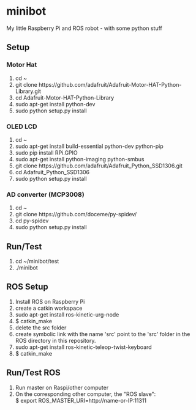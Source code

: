 # minibot
My little Raspberry Pi and ROS robot - with some python stuff

## Setup
### Motor Hat
<ol>
<li>cd ~</li>
<li>git clone https://github.com/adafruit/Adafruit-Motor-HAT-Python-Library.git</li>
<li>cd Adafruit-Motor-HAT-Python-Library</li>
<li>sudo apt-get install python-dev</li>
<li>sudo python setup.py install</li>
</ol>

### OLED LCD
<ol>
<li>cd ~</li>
<li>sudo apt-get install build-essential python-dev python-pip</li>
<li>sudo pip install RPi.GPIO</li>
<li>sudo apt-get install python-imaging python-smbus</li>
<li>git clone https://github.com/adafruit/Adafruit_Python_SSD1306.git</li>
<li>cd Adafruit_Python_SSD1306</li>
<li>sudo python setup.py install</li>
</ol>

### AD converter (MCP3008)
<ol>
<li>cd ~</li>
<li>git clone https://github.com/doceme/py-spidev/</li>
<li>cd py-spidev</li>
<li>sudo python setup.py install</li>
</ol>

## Run/Test
<ol>
<li>cd ~/minibot/test</li>
<li>./minibot</li>
</ol>

## ROS Setup
<ol>
<li>Install ROS on Raspberry Pi</li>
<li>create a catkin workspace</li>
<li>sudo apt-get install ros-kinetic-urg-node</li>
<li>$ catkin_make</li>
<li>delete the src folder</li>
<li>create symbolic link with the name 'src' point to the 'src' folder in the ROS directory in this repository.</li>
<li>sudo apt-get install ros-kinetic-teleop-twist-keyboard</li>
<li>$ catkin_make</li>
</ol>

## Run/Test ROS
<ol>
<li>Run master on Raspi/other computer</li>
<li>On the corresponding other computer, the "ROS slave":</li>
$ export ROS_MASTER_URI=http://name-or-IP:11311
</ol>

